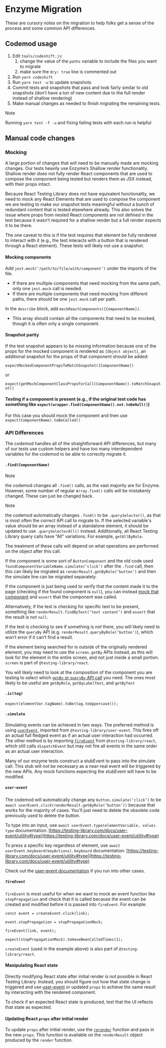 <!--
Copyright (c) Microsoft Corporation. All rights reserved.
Licensed under the MIT License.
-->

# Enzyme Migration

These are cursory notes on the migration to help folks get a sense of the process and some common API differences.

## Codemod usage

1. Edit `tools/codeshift.js`:
    1. change the value of the `paths` variable to include the files you want to migrate
    1. make sure the `dry: true` line is commented out
1. Run `yarn codeshift`
1. Run `yarn test -u` to update snapshots
1. Commit tests and snapshots that pass and look fairly similar to old snapshots (don’t have a ton of new content due to the full render instead of shallow rendering)
1. Make manual changes as needed to finish migrating the remaining tests.
> [!NOTE]
> Running `yarn test -f -u` and fixing failing tests with each run is helpful

## Manual code changes

### Mocking

A large portion of changes that will need to be manually made are mocking changes. Our tests heavily use Enzyme’s Shallow render functionality. Shallow render does not fully render React components that are used to compose the component being tested but renders them as JSX instead, with their props intact.

Because React Testing Library does not have equivalent functionality, we need to mock any React Elements that are used to compose the component we are testing to make our snapshot tests meaningful without a bunch of redundant content that is tested elsewhere already. This also solves the issue where props from nested React components are not defined in the test because it wasn’t required for a shallow render but a full render expects it to be there.

The one caveat to this is if the test requires that element be fully rendered to interact with it (e.g., the test interacts with a button that is rendered through a React element). These tests will likely not use a snapshot.

#### Mocking components

Add `jest.mock(‘/path/to/file/with/component’)` under the imports of the file.

 * If there are multiple components that need mocking from the same path, only one `jest.mock` call is needed.
 * If there are multiple components that need mocking from different paths, there should be one `jest.mock` call per path.

In the `describe` block, add `mockReactComponents([ComponentName])`.
 * This array should contain all the components that need to be mocked, though it is often only a single component.

#### Snapshot parity

If the test snapshot appears to be missing information because one of the props for the mocked component is rendered as `[Object object]`, an additional snapshot for the props of that component should be added:

`expectMockedComponentPropsToMatchSnapshot([ComponentName])`

or

`expect(getMockComponentClassPropsForCall(ComponentName)).toMatchSnapshot()`

#### Testing if a component is present (e.g., if the original test code has something like `expect(wrapper.find(ComponentName)).not.toBeNull()`)

For this case you should mock the component and then use `expect(ComponentName).toBeCalled()`


### API Differences

The codemod handles all of the straightforward API differences, but many of our tests use custom helpers and have too many interdependent variables for the codemod to be able to correctly migrate it.

#### `.find(ComponentName)`

> [!NOTE]
> the codemod changes all `.find()` calls, as the vast majority are for Enzyme. However, some number of regular `Array.find()` calls will be mistakenly changed. These can just be changed back.

> [!NOTE]
> the codemod automatically changes `.find()` to be `.querySelector()`, as that is most often the correct API call to migrate to. If the selected variable's value should be an array instead of a standalone element, it should be updated to use `.querySelectorAll()` instead. Additionally, all React Testing Library query calls have “All” variations. For example, `getAllByRole`.

The treatment of these calls will depend on what operations are performed on the object after this call.

If the component is some sort of `ButtonComponent` and the old code used `foundComponentVariableName.simulate(‘click’)` after the `.find` call, then this can likely be migrated as `renderResult.getByRole(‘button’)` and then the simulate line can be migrated separately.

If the component is just being used to verify that the content made it to the page (checking if the found component is `null`), you can instead [mock that component](#mocking-components) and `assert` that the component was called.

Alternatively, if the test is checking for specific text to be present, something like `renderResult.findByText(‘text content’)` and `assert` that the result is *not* `null`.

If the test is checking to see if something is *not* there, you will likely need to utilize the `queryBy` API (e.g. `renderResult.queryByRole(‘button’)`), which won’t error if it can’t find a result.

If the element being searched for is outside of the originally rendered element, you may need to use the `screen.getBy` APIs instead, as this will look for the element in the entire screen, and not just inside a small portion. `screen` is part of `@testing-library/react`.

You will likely need to look at the composition of the component you are testing to select which [`getBy` or `queryBy` API call](https://testing-library.com/docs/queries/about#priority) you need. The ones most likely to be useful are `getByRole`, `getByLabelText`, and `getByText`


#### `.is(tag)`

`expect(elementVar.tagName).toBe(tag.toUppercase());`


#### `.simulate`

Simulating events can be achieved in two ways. The preferred method is using [`userEvent`](https://testing-library.com/docs/user-event/intro), imported from `@testing-library/user-event`. This fires off an actual full fledged event as if an actual user interaction had occurred. The other method is by importing [`fireEvent`](https://testing-library.com/docs/dom-testing-library/api-events#fireevent) from `@testing-library/react`, which still calls `dispatchEvent` but may not fire all events in the same order as an actual user interaction.

Many of our enzyme tests construct a stubEvent to pass into the simulate call. This stub will not be necessary as a near-real event will be triggered by the new APIs. Any mock functions expecting the stubEvent will have to be modified.

##### `user-event`

The codemod will automatically change any `button.simulate(‘click’)` to be `await userEvent.click(renderResult.getByRole(‘button’))` because that works for the majority of cases. You’ll just need to delete the obsolete code previously used to delete the button.

To type into an input, use `await userEvent.type(elementVariable, value)`. `type` documentation: [https://testing-library.com/docs/user-event/utility#type](https://testing-library.com/docs/user-event/utility#type)

To press a specific key regardless of element, use `await userEvent.keyboard(keyActions)`. `keyboard` documentation: [https://testing-library.com/docs/user-event/utility#type](https://testing-library.com/docs/user-event/utility#type)

Check out the [user-event documentation](https://testing-library.com/docs/user-event/intro) if you run into other cases.

##### `fireEvent`

`fireEvent` is most useful for when we want to mock an event function like `stopPropagation` and check that it is called because the event can be created and modified before it is passed into `fireEvent`. For example:

```
const event = createEvent.click(link);

event.stopPropagation = stopPropagationMock;

fireEvent(link, event);

expect(stopPropagationMock).toHaveBeenCalledTimes(1);
```

`createEvent` (used in the example above) is also part of `@testing-library/react`.

#### Manipulating React state

Directly modifying React state after initial render is not possible in React Testing Library. Instead, you should figure out how that state change is triggered and use [user-event](#user-event) or updated `props` to achieve the same result by interacting with the rendered component.

To check if an expected React state is produced, test that the UI reflects that state as expected.

#### Updating React `props` after initial render

To update `props` after initial render, use the [`rerender`](https://testing-library.com/docs/react-testing-library/api#rerender) function and pass in the new `props`.  This function is available on the `renderResult` object produced by the `render` function.
